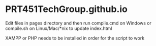 # PRT451TechGroup.github.io

Edit files in pages directory and then run compile.cmd on Windows or compile.sh on Linux/Mac/*nix to update index.html

XAMPP or PHP needs to be installed in order for the script to work
